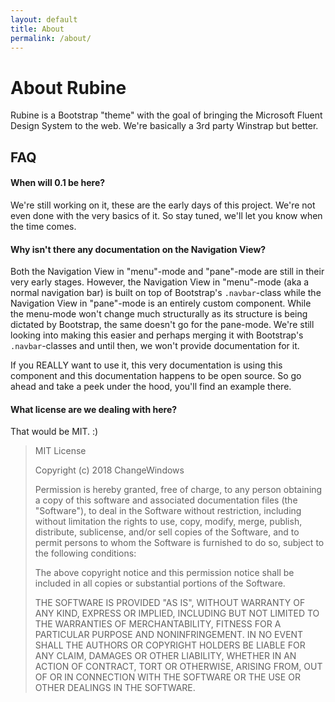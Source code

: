 ```yaml
---
layout: default
title: About
permalink: /about/
---
```


# About Rubine
<p class="lead">Rubine is a Bootstrap "theme" with the goal of bringing the Microsoft Fluent Design System to the web. We're basically a 3rd party Winstrap but better.</p>

## FAQ

#### When will 0.1 be here?
We're still working on it, these are the early days of this project. We're not even done with the very basics of it. So stay tuned, we'll let you know when the time comes.

#### Why isn't there any documentation on the Navigation View?
Both the Navigation View in "menu"-mode and "pane"-mode are still in their very early stages. However, the Navigation View in "menu"-mode (aka a normal navigation bar) is built on top of Bootstrap's `.navbar`-class while the Navigation View in "pane"-mode is an entirely custom component. While the menu-mode won't change much structurally as its structure is being dictated by Bootstrap, the same doesn't go for the pane-mode. We're still looking into making this easier and perhaps merging it with Bootstrap's `.navbar`-classes and until then, we won't provide documentation for it.

If you REALLY want to use it, this very documentation is using this component and this documentation happens to be open source. So go ahead and take a peek under the hood, you'll find an example there.

#### What license are we dealing with here?
That would be MIT. :)

>MIT License
>
>Copyright (c) 2018 ChangeWindows
>
>Permission is hereby granted, free of charge, to any person obtaining a copy
>of this software and associated documentation files (the "Software"), to deal
>in the Software without restriction, including without limitation the rights
>to use, copy, modify, merge, publish, distribute, sublicense, and/or sell
>copies of the Software, and to permit persons to whom the Software is
>furnished to do so, subject to the following conditions:
>
>The above copyright notice and this permission notice shall be included in all
>copies or substantial portions of the Software.
>
>THE SOFTWARE IS PROVIDED "AS IS", WITHOUT WARRANTY OF ANY KIND, EXPRESS OR
>IMPLIED, INCLUDING BUT NOT LIMITED TO THE WARRANTIES OF MERCHANTABILITY,
>FITNESS FOR A PARTICULAR PURPOSE AND NONINFRINGEMENT. IN NO EVENT SHALL THE
>AUTHORS OR COPYRIGHT HOLDERS BE LIABLE FOR ANY CLAIM, DAMAGES OR OTHER
>LIABILITY, WHETHER IN AN ACTION OF CONTRACT, TORT OR OTHERWISE, ARISING FROM,
>OUT OF OR IN CONNECTION WITH THE SOFTWARE OR THE USE OR OTHER DEALINGS IN THE
>SOFTWARE.